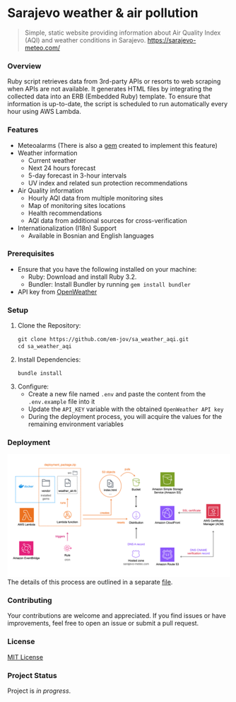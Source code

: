 # Sarajevo weather & air pollution
> Simple, static website providing information about Air Quality Index (AQI) and weather conditions in Sarajevo. https://sarajevo-meteo.com/

### Overview

Ruby script retrieves data from 3rd-party APIs or resorts to web scraping when APIs are not available. It generates HTML files by integrating the collected data into an ERB (Embedded Ruby) template. To ensure that information is up-to-date, the script is scheduled to run automatically every hour using AWS Lambda.

### Features
- Meteoalarms (There is also a [gem](https://github.com/em-jov/meteoalarm) created to implement this feature)
- Weather information
    - Current weather 
    - Next 24 hours forecast
    - 5-day forecast in 3-hour intervals
    - UV index and related sun protection recommendations
- Air Quality information
    - Hourly AQI data from multiple monitoring sites
    - Map of monitoring sites locations 
    - Health recommendations
    - AQI data from additional sources for cross-verification
- Internationalization (I18n) Support
    - Available in Bosnian and English languages

### Prerequisites

- Ensure that you have the following installed on your machine:
    - Ruby: Download and install Ruby 3.2.
    - Bundler: Install Bundler by running `gem install bundler`
- API key from [OpenWeather](https://openweathermap.org/api) 

### Setup
1. Clone the Repository:
    ```
    git clone https://github.com/em-jov/sa_weather_aqi.git
    cd sa_weather_aqi
    ```
2. Install Dependencies:
    ```
    bundle install
    ```
3. Configure:
    - Create a new file named `.env` and paste the content from the `.env.example` file into it
    - Update the `API_KEY` variable with the obtained `OpenWeather API key`
    - During the deployment process, you will acquire the values for the remaining environment variables

### Deployment

![image info](./images/deployment.png)
The details of this process are outlined in a separate [file](DEPLOYMENT.md).

### Contributing
Your contributions are welcome and appreciated. If you find issues or have improvements, feel free to open an issue or submit a pull request.

### License
[MIT License](MIT-LICENCE.txt)

### Project Status
Project is _in progress_.